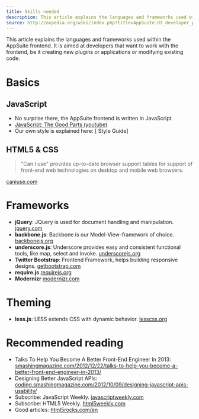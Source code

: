 ```yaml
---
title: Skills needed
description: This article explains the languages and frameworks used within the AppSuite frontend
source: http://oxpedia.org/wiki/index.php?title=AppSuite:UI_developer_primer
---
```



This article explains the languages and frameworks used within the
AppSuite frontend. It is aimed at developers that want to work with the
frontend, be it creating new plugins or applications or modifying
existing code.

# Basics

## JavaScript
+ No surprise there, the AppSuite frontend is written in JavaScript. 
+ [JavaScript: The Good Parts (youtube)](http://www.youtube.com/watch?v=hQVTIJBZook)
+ Our own style is explained here: [ Style Guide]

## HTML5 & CSS 
>  "Can I use" provides up-to-date browser support tables for support of front-end web technologies on desktop and mobile web browsers.

[caniuse.com](http://caniuse.com/)

# Frameworks

-   **jQuery**: JQuery is used for document handling and manipulation.
    [jquery.com](http://jquery.com/)
-   **backbone.js**: Backbone is our Model-View-framework of choice.
    [backbonejs.org](http://backbonejs.org/)
-   **underscore.js**: Underscore provides easy and consistent
    functional tools, like map, select and invoke.
    [underscorejs.org](http://underscorejs.org/)
-   **Twitter Bootstrap**: Frontend Framework, helps building
    responsive designs. [getbootstrap.com](http://getbootstrap.com/)
-   **require.js** [requirejs.org](http://requirejs.org/)
-   **Modernizr** [modernizr.com](https://modernizr.com/)

# Theming

-   **less.js**: LESS extends CSS with dynamic behavior.
    [lesscss.org](http://lesscss.org/)

# Recommended reading

-   Talks To Help You Become A Better Front-End Engineer In 2013:
    [smashingmagazine.com/2012/12/22/talks-to-help-you-become-a-better-front-end-engineer-in-2013/](http://www.smashingmagazine.com/2012/12/22/talks-to-help-you-become-a-better-front-end-engineer-in-2013/)
-   Designing Better JavaScript APIs:
    [coding.smashingmagazine.com/2012/10/09/designing-javascript-apis-usability/](http://coding.smashingmagazine.com/2012/10/09/designing-javascript-apis-usability/)
-   Subscribe: JavaScript Weekly. [javascriptweekly.com](http://javascriptweekly.com/)
-   Subscribe: HTML5 Weekly. [html5weekly.com](http://html5weekly.com/)
-   Good articles: [html5rocks.com/en](http://www.html5rocks.com/en/)
